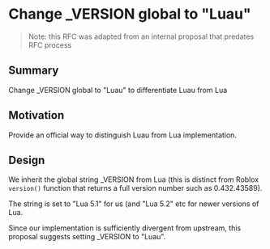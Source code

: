 # Change \_VERSION global to "Luau"

> Note: this RFC was adapted from an internal proposal that predates RFC process

## Summary

Change \_VERSION global to "Luau" to differentiate Luau from Lua

## Motivation

Provide an official way to distinguish Luau from Lua implementation.

## Design

We inherit the global string \_VERSION from Lua (this is distinct from Roblox `version()` function that returns a full version number such as 0.432.43589).

The string is set to "Lua 5.1" for us (and "Lua 5.2" etc for newer versions of Lua.

Since our implementation is sufficiently divergent from upstream, this proposal suggests setting \_VERSION to "Luau".
